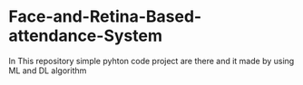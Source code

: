 # Face-and-Retina-Based-attendance-System
In This repository simple pyhton code project are there and it made by using ML and DL algorithm
